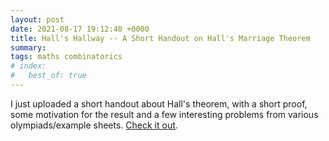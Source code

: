 ```yaml
---
layout: post
date: 2021-08-17 19:12:40 +0000
title: Hall's Hallway -- A Short Handout on Hall's Marriage Theorem
summary:
tags: maths combinatorics
# index:
#   best_of: true
---
```



I just uploaded a short handout about Hall's theorem, with a short proof, some motivation for the result and a few interesting problems from various olympiads/example sheets. [Check it out](https://ak2316.user.srcf.net/files/handouts/hall/halls-hallway.pdf).

